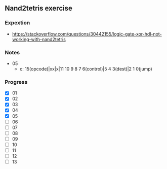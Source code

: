 ## Nand2tetris exercise
### Expextion
- https://stackoverflow.com/questions/30442155/logic-gate-xor-hdl-not-working-with-nand2tetris

### Notes
- 05
  - c: 15(opcode)|xx|x|11 10 9 8 7 6(control)|5 4 3(dest)|2 1 0(jump)

### Progress
- [x] 01
- [x] 02
- [x] 03
- [x] 04
- [x] 05
- [ ] 06
- [ ] 07
- [ ] 08
- [ ] 09
- [ ] 10
- [ ] 11
- [ ] 12
- [ ] 13
